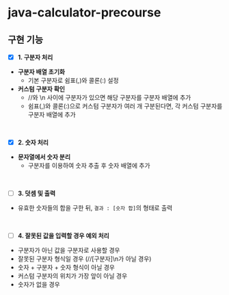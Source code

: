 # java-calculator-precourse

<h2>구현 기능</h2>

- [x] **1. 구분자 처리**
- **구분자 배열 초기화**
    - 기본 구분자로 쉼표(,)와 콜론(:) 설정
- **커스텀 구분자 확인**
    - //와 \n 사이에 구분자가 있으면 해당 구분자를 구분자 배열에 추가
    - 쉼표(,)와 콜론(:)으로 커스텀 구분자가 여러 개 구분된다면, 각 커스텀 구분자를 구분자 배열에 추가

</br>

- [x] **2. 숫자 처리**
- **문자열에서 숫자 분리**
    - 구분자를 이용하여 숫자 추출 후 숫자 배열에 추가

</br>

- [ ] **3. 덧셈 및 출력**
- 유효한 숫자들의 합을 구한 뒤, `결과 : [숫자 합]`의 형태로 출력

</br>

- [ ] **4. 잘못된 값을 입력할 경우 예외 처리**
- 구분자가 아닌 값을 구분자로 사용할 경우
- 잘못된 구분자 형식일 경우 (//[구분자]\n가 아닐 경우)
- 숫자 + 구분자 + 숫자 형식이 아닐 경우
- 커스텀 구분자의 위치가 가장 앞이 아닐 경우
- 숫자가 없을 경우